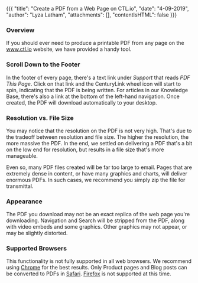 {{{
  "title": "Create a PDF from a Web Page on CTL.io",
  "date": "4-09-2019",
  "author": "Lyza Latham",
  "attachments": [],
  "contentIsHTML": false
}}}

### Overview
If you should ever need to produce a printable PDF from any page on the www.ctl.io website, we have provided a handy tool.

### Scroll Down to the Footer
In the footer of every page, there's a text link under *Support* that reads *PDF This Page*. Click on that link and the CenturyLink wheel icon will start to spin, indicating that the PDF is being written. For articles in our Knowledge Base, there's also a link at the bottom of the left-hand navigation. Once created, the PDF will download automatically to your desktop.

### Resolution vs. File Size
You may notice that the resolution on the PDF is not very high. That's due to the tradeoff between resolution and file size. The higher the resolution, the more massive the PDF. In the end, we settled on delivering a PDF that's a bit on the low end for resolution, but results in a file size that's more manageable. 

Even so, many PDF files created will be far too large to email. Pages that are extremely dense in content, or have many graphics and charts, will deliver enormous PDFs. In such cases, we recommend you simply zip the file for transmittal.

### Appearance
The PDF you download may not be an exact replica of the web page you're downloading. Navigation and Search will be stripped from the PDF, along with video embeds and some graphics. Other graphics may not appear, or may be slightly distorted. 

### Supported Browsers
This functionality is not fully supported in all web browsers. We recommend using [Chrome](https://www.google.com/chrome/) for the best results. Only Product pages and Blog posts can be converted to PDFs in [Safari](https://www.apple.com/safari/). [Firefox](https://www.mozilla.org/en-US/firefox/) is not supported at this time. 
